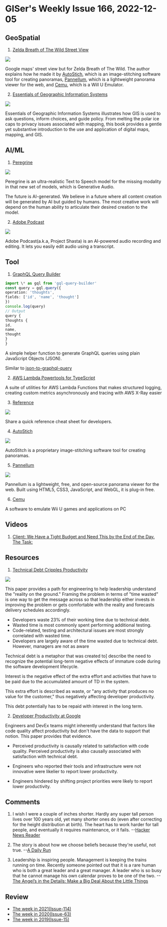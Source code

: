 # GISer's Weekly Issue 166, 2022-12-05

## GeoSpatial

1. [Zelda Breath of The Wild Street View](https://nassimsoftware.github.io/zeldabotwstreetview/)

![](https://cdn.beekka.com/blogimg/asset/202209/bg2022090513.webp)

Google maps' street view but for Zelda Breath of The Wild. The author explains how he made it by [AutoStich](http://matthewalunbrown.com/autostitch/autostitch.html), which is an image-stitching software tool for creating panoramas, [Pannellum](https://pannellum.org/), which is a lightweight panorama viewer for the web, and [Cemu](https://cemu.info/), which is a Will U Emulator.

2. [Essentials of Geographic Information Systems](https://saylordotorg.github.io/text_essentials-of-geographic-information-systems/index.html)

![](https://covers.vitalbook.com/vbid/9781453390818/width/200)

Essentials of Geographic Information Systems illustrates how GIS is used to ask questions, inform choices, and guide policy. From melting the polar ice caps to privacy issues associated with mapping, this book provides a gentle yet substantive introduction to the use and application of digital maps, mapping, and GIS.

## AI/ML

1. [Peregrine](https://play.ht/blog/introducing-truly-realistic-text-to-speech-with-emotion-and-laughter/)

![](https://cdn.beekka.com/blogimg/asset/202209/bg2022092301.webp)

Peregrine is an ultra-realistic Text to Speech model for the missing modality in that new set of models, which is Generative Audio.

The future is AI-generated. We believe in a future where all content creation will be generated by AI but guided by humans. The most creative work will depend on the human ability to articulate their desired creation to the model.

2. [Adobe Podcast](https://pages.adobe.com/shasta/)

![](https://cdn.beekka.com/blogimg/asset/202209/bg2022092406.webp)

Adobe Podcast(a.k.a, Project Shasta) is an AI-powered audio recording and editing. It lets you easily edit audio using a transcript.

## Tool

1. [GraphQL Query Builder](https://github.com/atulmy/gql-query-builder)

```ts
import \* as gql from 'gql-query-builder'
const query = gql.query({
operation: 'thoughts',
fields: ['id', 'name', 'thought']
})
console.log(query)
// Output
query {
thoughts {
id,
name,
thought
}
}

```

A simple helper function to generate GraphQL queries using plain JavaScript Objects (JSON).

Similar to [json-to-graphql-query](https://github.com/vkolgi/json-to-graphql-query#readme)

2. [AWS Lambda Powertools for TypeScript](https://github.com/awslabs/aws-lambda-powertools-typescript)

A suite of utilities for AWS Lambda Functions that makes structured logging, creating custom metrics asynchronously and tracing with AWS X-Ray easier

3. [Reference](https://quickref.me/)

![](https://camo.githubusercontent.com/75afb122d3781f5e02d7bed70a41a06f59811eb09b428cec691bd4b9cd6550c5/68747470733a2f2f717569636b7265662e6d652f6173736574732f696d6167652f707265766965772e706e67)

Share a quick reference cheat sheet for developers.

4. [AutoStich](http://matthewalunbrown.com/autostitch/autostitch.html)

![](http://matthewalunbrown.com/autostitch/splash.png)

AutoStitch is a proprietary image-stitching software tool for creating panoramas.

5. [Pannellum](https://pannellum.org/)

![](https://blog.stackfindover.com/wp-content/uploads/2021/06/Pannellum.jpg)

Pannellum is a lightweight, free, and open-source panorama viewer for the web. Built using HTML5, CSS3, JavaScript, and WebGL, it is plug-in free.

6. [Cemu](https://cemu.info/)

A software to emulate Wii U games and applications on PC

## Videos

1. [Client: We Have a Tight Budget and Need This by the End of the Day. The Task:](https://twitter.com/i/status/1598175306866913281)

## Resources

1. [Technical Debt Cripples Productivity](https://abinoda.substack.com/p/tech-debt-productivity)

![](https://substackcdn.com/image/fetch/w_1272,c_limit,f_webp,q_auto:good,fl_progressive:steep/https%3A%2F%2Fbucketeer-e05bbc84-baa3-437e-9518-adb32be77984.s3.amazonaws.com%2Fpublic%2Fimages%2Fbd427365-e95c-47b8-885e-191627280e8c_1600x1213.png)

This paper provides a path for engineering to help leadership understand the "reality on the ground." Framing the problem in terms of "time wasted" is one way to get the message across so that leadership either invests in improving the problem or gets comfortable with the reality and forecasts delivery schedules accordingly.

- Developers waste 23% of their working time due to technical debt.
- Wasted time is most commonly spent performing additional testing.
- Code-related, testing and architectural issues are most strongly correlated with wasted time.
- Developers are largely aware of the time wasted due to technical debt. However, managers are not as aware

Technical debt is a metaphor that was created to] describe the need to recognize the potential long-term negative effects of immature code during the software development lifecycle.

Interest is the negative effect of the extra effort and activities that have to be paid due to the accumulated amount of TD in the system.

This extra effort is described as waste, or "any activity that produces no value for the customer," thus negatively affecting developer productivity.

This debt potentially has to be repaid with interest in the long term.

2. [Developer Productivity at Google](https://abinoda.substack.com/p/developer-productivity-at-google)

Engineers and DevEx teams might inherently understand that factors like code quality affect productivity but don't have the data to support that notion. This paper provides that evidence.

- Perceived productivity is causally related to satisfaction with code quality. Perceived productivity is also causally associated with satisfaction with technical debt.

- Engineers who reported their tools and infrastructure were not innovative were likelier to report lower productivity.

- Engineers hindered by shifting project priorities were likely to report lower productivity.

## Comments

1. I wish I were a couple of inches shorter. Hardly any super tall person lives over 100 years old, yet many shorter ones do (even after correcting for the height distribution at birth). The heart has to work harder for tall people, and eventually it requires maintenance, or it fails.
   --[Hacker News Reader](https://news.ycombinator.com/item?id=32860600)

2. The story is about how we choose beliefs because they're useful, not true.
   --[A Daily Run](https://sive.rs/run)

3. Leadership is inspiring people. Management is keeping the trains running on time. Recently someone pointed out that it is a rare human who is both a great leader and a great manager. A leader who is so busy that he cannot manage his own calendar proves to be one of the two.
   --[The Angel’s in the Details: Make a Big Deal About the Little Things](https://dunn.medium.com/make-a-big-deal-about-the-little-things-49044db95b3f)

## Review

- [The week in 2021(Issue-114)](https://github.com/lkcozy/weekly/blob/master/docs/2021/issue-114.md)
- [The week in 2020(Issue-63)](https://github.com/lkcozy/weekly/blob/master/docs/2020/issue-63.md)
- [The week in 2019(Issue-15)](https://github.com/lkcozy/weekly/blob/master/docs/2019/issue-15.md)
